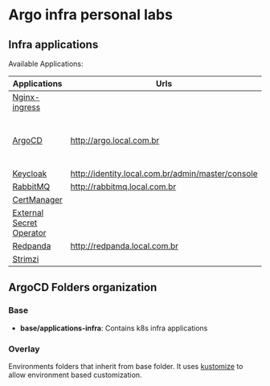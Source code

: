 # Argo infra personal labs

## Infra applications

Available Applications:

| Applications  | Urls | Username  | Password |
| ------------- | ------------- | ------------- | ------------- |
| [Nginx-ingress](https://kubernetes.github.io/ingress-nginx) | | | |
| [ArgoCD](https://argo-cd.readthedocs.io/en/stable)  | <http://argo.local.com.br>  | admin  | get password at k3s start script |
| [Keycloak](https://www.keycloak.org)  | <http://identity.local.com.br/admin/master/console>  | admin  | password |
| [RabbitMQ](https://www.rabbitmq.com)  | <http://rabbitmq.local.com.br>  | user  | bitnami |
| [CertManager](https://cert-manager.io/) | | | |
| [External Secret Operator](https://external-secrets.io/latest) | | | |
| [Redpanda](https://redpanda.com) | <http://redpanda.local.com.br> | admin | password |
| [Strimzi](https://strimzi.io/) | | admin | password |

## ArgoCD Folders organization

### Base

- **base/applications-infra**: Contains k8s infra applications

### Overlay

Environments folders that inherit from base folder. It uses [kustomize](https://github.com/kubernetes-sigs/kustomize) to allow environment based customization.
